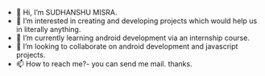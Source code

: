 - 👋 Hi, I’m SUDHANSHU MISRA.
- 👀 I’m interested in creating and developing projects which would help us in literally anything.
- 🌱 I’m currently learning android development via an internship course.
- 💞️ I’m looking to collaborate on android development and javascript projects.
- 📫 How to reach me?- you can send me mail. thanks.
